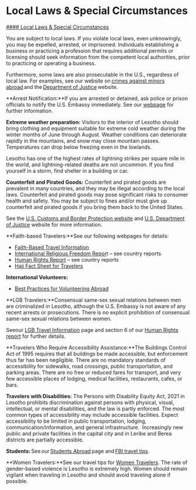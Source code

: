 # Local Laws & Special Circumstances

[#### Local Laws & Special Circumstances](javascript:void(0); "Local Laws & Special Circumstances")

You are subject to local laws. If you violate local laws, even unknowingly, you may be expelled, arrested, or imprisoned. Individuals establishing a business or practicing a profession that requires additional permits or licensing should seek information from the competent local authorities, prior to practicing or operating a business.

Furthermore, some laws are also prosecutable in the U.S., regardless of local law. For examples, see our website on [crimes against minors abroad](https://travel.state.gov/content/travel/en/international-travel/emergencies/arrest-detention/crimes-against-minors.html) and the [Department of Justice](https://www.justice.gov/criminal/criminal-ccips) website.

**Arrest Notification:**If you are arrested or detained, ask police or prison officials to notify the U.S. Embassy immediately. See our [webpage](http://travel.state.gov/content/passports/en/emergencies/arrest.html) for further information.

**Extreme weather preparation:** Visitors to the interior of Lesotho should bring clothing and equipment suitable for extreme cold weather during the winter months of June through August. Weather conditions can deteriorate rapidly in the mountains, and snow may close mountain passes. Temperatures can drop below freezing even in the lowlands.

Lesotho has one of the highest rates of lightning strikes per square mile in the world, and lightning-related deaths are not uncommon. If you find yourself in a storm, find shelter in a building or car.

**Counterfeit and Pirated Goods:** Counterfeit and pirated goods are prevalent in many countries, and they may be illegal according to the local laws. Counterfeit and pirated goods may pose significant risks to consumer health and safety. You may be subject to fines and/or must give up counterfeit and pirated goods if you bring them back to the United States.

See the [U.S. Customs and Border Protection website](https://www.cbp.gov/trade/fakegoodsrealdangers#:~:text=It%20is%20illegal%20to%20purchase%20counterfeit%20goods.%20Bringing,activities%2C%20such%20as%20forced%20labor%20or%20human%20trafficking.) and [U.S. Department of Justice](https://www.justice.gov/criminal/criminal-ccips) website for more information.

**Faith-based Travelers:**See our following webpages for details:

* [Faith-Based Travel Information](https://travel.state.gov/content/travel/en/international-travel/before-you-go/travelers-with-special-considerations/faith-based-travel.html)
* [International Religious Freedom Repor](https://www.state.gov/reports/2022-report-on-international-religious-freedom/)t – see country reports
* [Human Rights Report](http://www.state.gov/j/drl/rls/hrrpt/) – see country reports
* [Hajj Fact Sheet for Travelers](https://travel.state.gov/content/travel/en/international-travel/before-you-go/travelers-with-special-considerations/hajj-umrah.html)

**International Volunteers:**

* [Best Practices for Volunteering Abroad](https://travel.state.gov/content/travel/en/international-travel/before-you-go/travelers-with-special-considerations/volunteering-abroad.html)

**LGB Travelers:**Consensual same-sex sexual relations between men are criminalized in Lesotho, although the U.S. Embassy is not aware of any recent arrests or prosecutions. There is no explicit prohibition of consensual same-sex sexual relations between women.

Seeour [LGB Travel Information](https://travel.state.gov/content/travel/en/international-travel/before-you-go/travelers-with-special-considerations/lgbtqi.html) page and section 6 of our [Human Rights report](http://www.state.gov/j/drl/rls/hrrpt/) for further details.

**Travelers Who Require Accessibility Assistance:**The Buildings Control Act of 1995 requires that all buildings be made accessible, but enforcement thus far has been negligible. There are no mandatory standards of accessibility for sidewalks, road crossings, public transportation, and parking areas. There are no free or reduced fares for transport, and very few accessible places of lodging, medical facilities, restaurants, cafes, or bars.

**Travelers with Disabilities:** The Persons with Disability Equity Act, 2021 in Lesotho prohibits discrimination against persons with physical, visual, intellectual, or mental disabilities, and the law is partly enforced. The most common types of accessibility may include accessible facilities. Expect accessibility to be limited in public transportation, lodging, communication/information, and general infrastructure.  Increasingly new public and private facilities in the capital city and in Leribe and Berea districts are partially accessible.

**Students:** See our [Students Abroad](https://travel.state.gov/content/travel/en/international-travel/before-you-go/travelers-with-special-considerations/students.html) page and [FBI travel tips](https://ucr.fbi.gov/investigate/counterintelligence/student-brochure).

**Women Travelers:**See our travel tips for [Women Travelers](https://travel.state.gov/content/travel/en/international-travel/before-you-go/travelers-with-special-considerations/women-travelers.html). The rate of gender-based violence is Lesotho is extremely high. Women should remain vigilant when traveling in Lesotho and should avoid traveling alone if possible.
